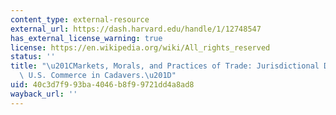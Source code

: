 ```yaml
---
content_type: external-resource
external_url: https://dash.harvard.edu/handle/1/12748547
has_external_license_warning: true
license: https://en.wikipedia.org/wiki/All_rights_reserved
status: ''
title: "\u201CMarkets, Morals, and Practices of Trade: Jurisdictional Dispute in the\
  \ U.S. Commerce in Cadavers.\u201D"
uid: 40c3d7f9-93ba-4046-b8f9-9721dd4a8ad8
wayback_url: ''
---
```

